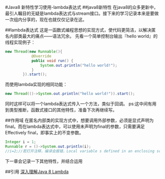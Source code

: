 #Java8 新特性学习使用-lambda表达式
##java8新特性
在java8的众多更新中，最引人瞩目的无疑是lambda表达式与stream接口。接下来的学习记录本来是要做一次组内分享的，现在也就仅仅记录在这。

##lambda表达式
这是一函数式编程思想的实现方式，使代码更简洁，以解决匿名内部类最大的痛点——语法冗余。
先看一个简单控制台输出『hello world』的线程实现例子：
```java
new Thread(new Runnable(){
            @Override
            public void run() {
                System.out.println("hello world!");
            }
        }).start();
```
而使用lambda实现的相同功能：
```java
new Thread(()->System.out.println("hello world!")).start();
```
同时这样可以将一个lambda表达式传入一个方法，类似于回调。
ps:这中间有用到类型推断，函数式接口的其他特性，准备下次再继续写。

##作用域
在匿名内部类的实现方式中，想要调用外部参数，必须是显式声明为final。而在lambda表达式中，可以使用未声明为final的参数，只需要满足Effectively final，即事实上的不变参数。
```java
Integer i = 1;
Runnable r = ()->System.out.println(i);
//i=2;//若打开注释，编译会报错，Local variable s defined in an enclosing scope must be final or effectively final
```

下一章会记录一下其他特性，并结合运用

##引用
[深入理解Java 8 Lambda](http://www.cnblogs.com/figure9/archive/2014/10/24/4048421.html)
